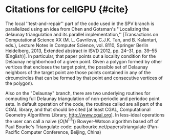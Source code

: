 # Citations for cellGPU {#cite}

The local ''test-and-repair'' part of the code used in the SPV branch is parallelized using an idea
from Chen and Gotsman's ''Localizing the delaunay triangulation and its parallel implementation,''
[Transactions on Computational Science XX (M. L. Gavrilova, C.J.K. Tan, and B. Kalantari, eds.),
Lecture Notes in Computer Science, vol. 8110, Springer Berlin Heidelberg, 2013, Extended abstract
in ISVD 2012, pp. 24–31, pp. 39–55 (English)]. In particular, that paper points out a locality
condition for the Delaunay neighborhood of a given point. Given a polygon formed by other vertices
that encloses the target point, the possible set of Delaunay neighbors of the target point are
those points contained in any of the circumcircles that can be formed by that point and consecutive
vertices of the polygon).

Also on the "Delaunay" branch, there are two underlying routines for computing full Delaunay
triangulation of non-periodic and periodoc point sets. In default operation of the code, the
routines called are all part of the CGAL library, and that should be cited [at least CGAL,
Computational Geometry Algorithms Library, http://www.cgal.org]. In less-ideal operations the user
can call a naive $(O(N^{1.5}))$ Bowyer-Watson algorithm based off of Paul Bourke's Triangulate
code: paulbourke.net/papers/triangulate (Pan-Pacific Computer Conference, Beijing, China)



